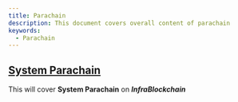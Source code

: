 ```yaml
---
title: Parachain
description: This document covers overall content of parachain
keywords:
  - Parachain
--- 
```


<!-- 
## [파라체인 프로토콜](./parachain-protocol.md)

파라체인 프로토콜에 대한 내용을 다룹니다. -->

## [System Parachain](./system-parachains.md)

This will cover **System Parachain** on ***InfraBlockchain***


